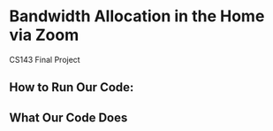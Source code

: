 # Bandwidth Allocation in the Home via Zoom
CS143 Final Project

## How to Run Our Code:


## What Our Code Does
